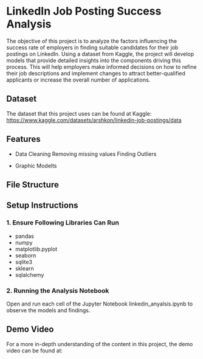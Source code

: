 # LinkedIn Job Posting Success Analysis
The objective of this project is to analyze the factors influencing the success rate of employers in finding suitable candidates for their job postings on LinkedIn. Using a dataset from Kaggle, the project will develop models that provide detailed insights into the components driving this process. This will help employers make informed decisions on how to refine their job descriptions and implement changes to attract better-qualified applicants or increase the overall number of applications.

## Dataset 
The dataset that this project uses can be found at Kaggle: https://www.kaggle.com/datasets/arshkon/linkedin-job-postings/data

## Features 
- Data Cleaning
      Removing missing values
      Finding Outliers
      
- Graphic Modelts 

## File Structure 


## Setup Instructions

### 1. Ensure Following Libraries Can Run 
  - pandas
  - numpy
  - matplotlib.pyplot
  - seaborn
  - sqlite3
  - sklearn
  - sqlalchemy

### 2. Running the Analysis Notebook 
Open and run each cell of the Jupyter Notebook linkedin_anyalsis.ipynb to observe the models and findings. 

## Demo Video 
For a more in-depth understanding of the content in this project, the demo video can be found at: 
